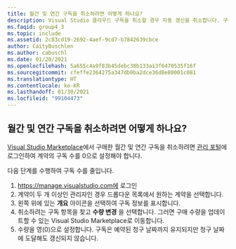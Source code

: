 ```yaml
---
title: 월간 및 연간 구독을 취소하려면 어떻게 하나요?
description: Visual Studio 클라우드 구독을 취소할 경우 자동 갱신을 취소합니다. 구독은 기본...
ms.faqid: group4_3
ms.topic: include
ms.assetid: 2c83cd19-2692-4aef-9cd7-b7842639cbce
author: CaityBuschlen
ms.author: cabuschl
ms.date: 01/20/2021
ms.openlocfilehash: 5a655c4a9f03b45debc38b133a13f6470535f16f
ms.sourcegitcommit: cfeffe2364275a347db0ba2dce36d8e80001c081
ms.translationtype: HT
ms.contentlocale: ko-KR
ms.lasthandoff: 01/30/2021
ms.locfileid: "99104473"
---
```

## <a name="how-do-i-cancel-monthly-and-annual-subscriptions"></a>월간 및 연간 구독을 취소하려면 어떻게 하나요?
[Visual Studio Marketplace](https://marketplace.visualstudio.com)에서 구매한 월간 및 연간 구독을 취소하려면 [관리 포털](https://manage.visualstudio.com)에 로그인하여 계약의 구독 수를 0으로 설정해야 합니다.

다음 단계를 수행하여 구독 수를 줄입니다.
1.  https://manage.visualstudio.com에 로그인
2.  계약이 두 개 이상인 관리자인 경우 드롭다운 목록에서 원하는 계약을 선택합니다.
3.  왼쪽 위에 있는 **개요** 아이콘을 선택하여 구독 정보를 표시합니다.
4.  취소하려는 구독 항목을 찾고 **수량 변경** 을 선택합니다. 그러면 구매 수량을 업데이트할 수 있는 Visual Studio Marketplace로 이동합니다. 
5.  수량을 영(0)으로 설정합니다. 구독은 예약된 청구 날짜까지 유지되지만 청구 날짜에 도달해도 갱신되지 않습니다.

